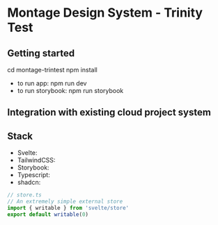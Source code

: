 # Montage Design System - Trinity Test

## Getting started

cd montage-trintest
npm install
- to run app: npm run dev
- to run storybook: npm run storybook

## Integration with existing cloud project system

## Stack
- Svelte:
- TailwindCSS:
- Storybook:
- Typescript:
- shadcn:



```ts
// store.ts
// An extremely simple external store
import { writable } from 'svelte/store'
export default writable(0)
```

